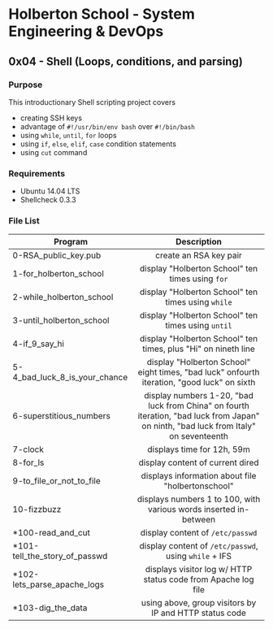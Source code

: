 # Holberton School - System Engineering & DevOps
## 0x04 - Shell (Loops, conditions, and parsing)

### Purpose
This introductionary Shell scripting project covers
* creating SSH keys
* advantage of `#!/usr/bin/env bash` over `#!/bin/bash`
* using `while`, `until`, `for` loops
* using `if`, `else`, `elif`, `case` condition statements
* using `cut` command

### Requirements
* Ubuntu 14.04 LTS
* Shellcheck 0.3.3

### File List
| Program	  | Description						     |
| --------------- |:--------------------------------------------------------:|
| 0-RSA_public_key.pub | create an RSA key pair |
| 1-for_holberton_school    | display "Holberton School" ten times using `for`  |
| 2-while_holberton_school | display "Holberton School" ten times using `while` |
| 3-until_holberton_school | display "Holberton School" ten times using `until` |
| 4-if_9_say_hi  | display "Holberton School" ten times, plus "Hi" on nineth line |
| 5-4_bad_luck_8_is_your_chance | display "Holberton School" eight times, "bad luck" onfourth iteration, "good luck" on sixth |
| 6-superstitious_numbers | display numbers 1-20, "bad luck from China" on fourth iteration, "bad luck from Japan" on ninth, "bad luck from Italy" on seventeenth |
| 7-clock | displays time for 12h, 59m |
| 8-for_ls	  | display content of current dired |
| 9-to_file_or_not_to_file | displays information about file "holbertonschool" |
| 10-fizzbuzz | displays numbers 1 to 100, with various words inserted in-between |
| *100-read_and_cut | display content of `/etc/passwd` |
| *101-tell_the_story_of_passwd | display content of `/etc/passwd`, using `while` + IFS |
| *102-lets_parse_apache_logs | displays visitor log w/ HTTP status code from Apache log file |
| *103-dig_the_data | using above, group visitors by IP and HTTP status code |
